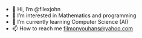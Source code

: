- 👋 Hi, I’m @filexjohn
- 👀 I’m interested in Mathematics and programming
- 🌱 I’m currently learning Computer Science (AI)
- 📫 How to reach me filmonyouhans@yahoo.com

<!---
filexjohn/filexjohn is a ✨ special ✨ repository because its `README.md` (this file) appears on your GitHub profile.
You can click the Preview link to take a look at your changes.
--->
